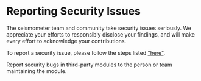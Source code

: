 # Reporting Security Issues

The seismometer team and community take security issues seriously. We appreciate your efforts to responsibly disclose your findings, and will make every effort to acknowledge your contributions.

To report a security issue, please follow the steps listed ["here"](https://www.epic.com/epic/page/reporting-potential-security-vulnerability).

Report security bugs in third-party modules to the person or team maintaining the module.

